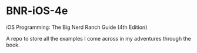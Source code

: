 BNR-iOS-4e
==========

iOS Programming: The Big Nerd Ranch Guide (4th Edition)

A repo to store all the examples I come across in my adventures through the book.
